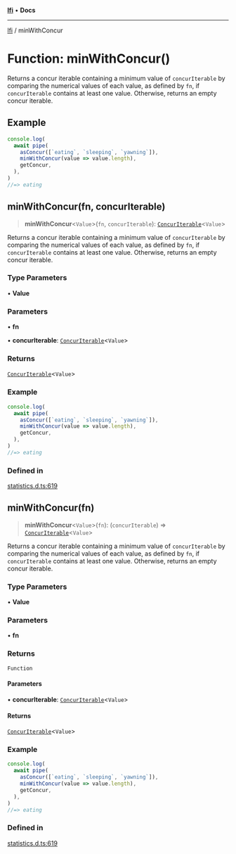 [**lfi**](../readme.md) • **Docs**

---

[lfi](../globals.md) / minWithConcur

# Function: minWithConcur()

Returns a concur iterable containing a minimum value of `concurIterable` by
comparing the numerical values of each value, as defined by `fn`, if
`concurIterable` contains at least one value. Otherwise, returns an empty concur
iterable.

## Example

```js
console.log(
  await pipe(
    asConcur([`eating`, `sleeping`, `yawning`]),
    minWithConcur(value => value.length),
    getConcur,
  ),
)
//=> eating
```

## minWithConcur(fn, concurIterable)

> **minWithConcur**\<`Value`\>(`fn`, `concurIterable`):
> [`ConcurIterable`](../type-aliases/ConcurIterable.md)\<`Value`\>

Returns a concur iterable containing a minimum value of `concurIterable` by
comparing the numerical values of each value, as defined by `fn`, if
`concurIterable` contains at least one value. Otherwise, returns an empty concur
iterable.

### Type Parameters

• **Value**

### Parameters

• **fn**

• **concurIterable**:
[`ConcurIterable`](../type-aliases/ConcurIterable.md)\<`Value`\>

### Returns

[`ConcurIterable`](../type-aliases/ConcurIterable.md)\<`Value`\>

### Example

```js
console.log(
  await pipe(
    asConcur([`eating`, `sleeping`, `yawning`]),
    minWithConcur(value => value.length),
    getConcur,
  ),
)
//=> eating
```

### Defined in

[statistics.d.ts:619](https://github.com/TomerAberbach/lfi/blob/85d6360ac7d8f71c70f308d2ace5bc2aa99ab03d/src/operations/statistics.d.ts#L619)

## minWithConcur(fn)

> **minWithConcur**\<`Value`\>(`fn`): (`concurIterable`) =>
> [`ConcurIterable`](../type-aliases/ConcurIterable.md)\<`Value`\>

Returns a concur iterable containing a minimum value of `concurIterable` by
comparing the numerical values of each value, as defined by `fn`, if
`concurIterable` contains at least one value. Otherwise, returns an empty concur
iterable.

### Type Parameters

• **Value**

### Parameters

• **fn**

### Returns

`Function`

#### Parameters

• **concurIterable**:
[`ConcurIterable`](../type-aliases/ConcurIterable.md)\<`Value`\>

#### Returns

[`ConcurIterable`](../type-aliases/ConcurIterable.md)\<`Value`\>

### Example

```js
console.log(
  await pipe(
    asConcur([`eating`, `sleeping`, `yawning`]),
    minWithConcur(value => value.length),
    getConcur,
  ),
)
//=> eating
```

### Defined in

[statistics.d.ts:619](https://github.com/TomerAberbach/lfi/blob/85d6360ac7d8f71c70f308d2ace5bc2aa99ab03d/src/operations/statistics.d.ts#L619)
